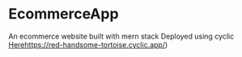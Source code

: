 # EcommerceApp
An ecommerce website built with mern stack 
Deployed using cyclic [Here](https://red-handsome-tortoise.cyclic.app/)https://red-handsome-tortoise.cyclic.app/)
